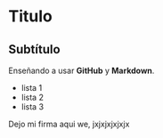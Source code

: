 # Titulo

## Subtítulo

Enseñando a usar **GitHub** y **Markdown**.

- lista 1
- lista 2
- lista 3






Dejo mi firma aqui we, jxjxjxjxjxjx